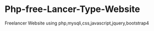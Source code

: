 # Php-free-Lancer-Type-Website
Freelancer Website using php,mysqli,css,javascript,jquery,bootstrap4
